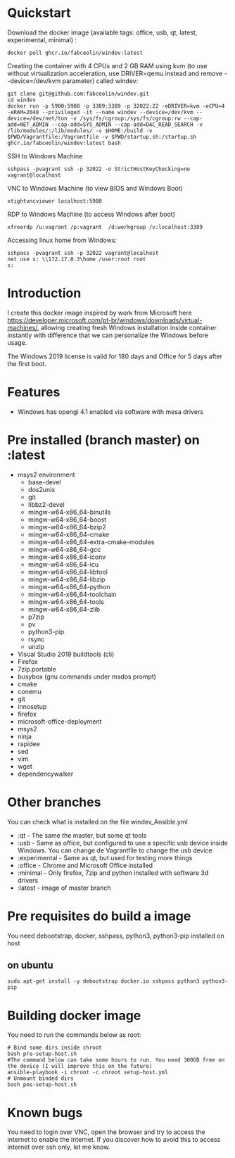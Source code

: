 # Quickstart

Download the docker image (available tags: office, usb, qt, latest, experimental, minimal) :

```
docker pull ghcr.io/fabceolin/windev:latest
```

Creating the container with 4 CPUs and 2 GB RAM using kvm (to use without virtualization acceleration, use DRIVER=qemu instead and remove --device=/dev/kvm parameter) called windev:

```
git clone git@github.com:fabceolin/windev.git
cd windev
docker run -p 5900:5900 -p 3389:3389 -p 32022:22 -eDRIVER=kvm -eCPU=4 -eRAM=2048 --privileged -it --name windev --device=/dev/kvm --device=/dev/net/tun -v /sys/fs/cgroup:/sys/fs/cgroup:rw --cap-add=NET_ADMIN --cap-add=SYS_ADMIN --cap-add=DAC_READ_SEARCH -v /lib/modules/:/lib/modules/ -v $HOME:/build -v $PWD/Vagrantfile:/Vagrantfile -v $PWD/startup.sh:/startup.sh ghcr.io/fabceolin/windev:latest bash
```

SSH to Windows Machine

```
sshpass -pvagrant ssh -p 32022 -o StrictHostKeyChecking=no vagrant@localhost
```

VNC to Windows Machine (to view BIOS and Windows Boot)

```
xtightvncviewer localhost:5900
```

RDP to Windows Machine (to access Windows after boot)

```
xfreerdp /u:vagrant /p:vagrant  /d:workgroup /v:localhost:3389
```

Accessing linux home from Windows:
```
sshpass -pvagrant ssh -p 32022 vagrant@localhost
net use s: \\172.17.0.3\home /user:root root
s:
```


# Introduction

I create this docker image inspired by work from Microsoft here https://developer.microsoft.com/pt-br/windows/downloads/virtual-machines/, allowing creating fresh Windows installation inside container instantly with difference that we can personalize the Windows before usage.

The Windows 2019 license is valid for 180 days and Office for 5 days after the first boot. 

# Features

* Windows has opengl 4.1 enabled via software with mesa drivers

# Pre installed (branch master) on :latest
* msys2 environment
    * base-devel
    * dos2unix
    * git
    * libbz2-devel
    * mingw-w64-x86_64-binutils
    * mingw-w64-x86_64-boost
    * mingw-w64-x86_64-bzip2
    * mingw-w64-x86_64-cmake
    * mingw-w64-x86_64-extra-cmake-modules
    * mingw-w64-x86_64-gcc
    * mingw-w64-x86_64-iconv
    * mingw-w64-x86_64-icu
    * mingw-w64-x86_64-libtool
    * mingw-w64-x86_64-libzip
    * mingw-w64-x86_64-python
    * mingw-w64-x86_64-toolchain
    * mingw-w64-x86_64-tools
    * mingw-w64-x86_64-zlib
    * p7zip
    * pv
    * python3-pip
    * rsync
    * unzip
* Visual Studio 2019 buildtools (cli)
* Firefox 
* 7zip.portable
* busybox (gnu commands under msdos prompt)
* cmake
* conemu
* git
* innosetup
* firefox
* microsoft-office-deployment
* msys2
* ninja
* rapidee
* sed
* vim
* wget
* dependencywalker

# Other branches

You can check what is installed on the file windev_Ansible.yml

* :qt - The same the master, but some qt tools
* :usb - Same as office, but configured to use a specific usb device inside Windows. You can change de Vagrantfile to change the usb device
* :experimental - Same as qt, but used for testing more things
* :office - Chrome and Microsoft Office installed
* :minimal - Only firefox, 7zip and python installed with software 3d drivers
* :latest - image of master branch

# Pre requisites do build a image
You need debootstrap, docker, sshpass, python3, python3-pip installed on host
## on ubuntu
```
sudo apt-get install -y debootstrap docker.io sshpass python3 python3-pip
```

# Building docker image

You need to run the commands below as root:

```
# Bind some dirs inside chroot
bash pre-setup-host.sh
#The command below can take some hours to run. You need 300GB free on the device (I will improve this on the future)
ansible-playbook -i chroot -c chroot setup-host.yml
# Unmount binded dirs
bash pos-setup-host.sh
```

# Known bugs

You need to login over VNC, open the browser and try to access the internet to enable the internet. If you discover how to avoid this to access internet over ssh only, let me know.
